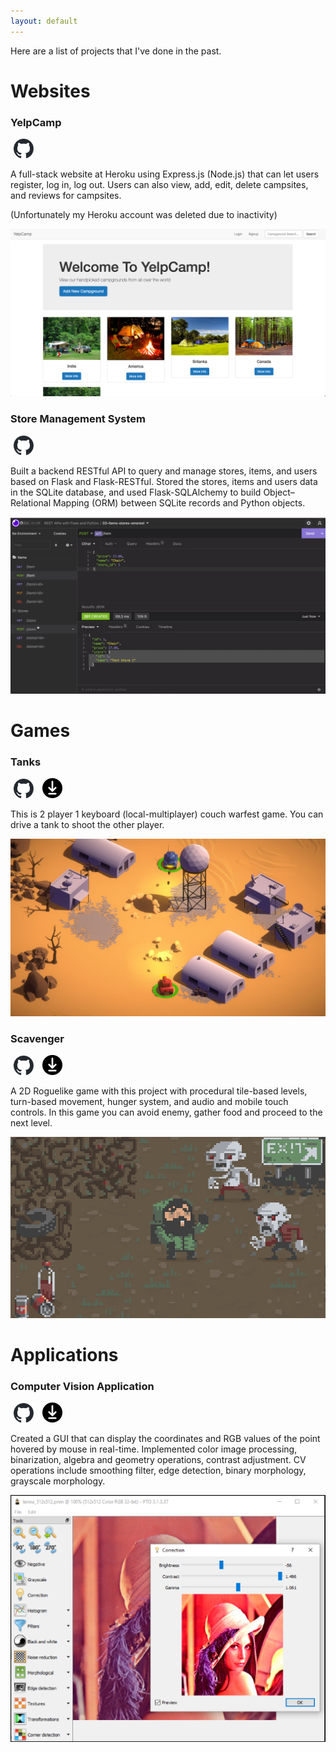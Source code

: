 ```yaml
---
layout: default
---
```


Here are a list of projects that I've done in the past.

# Websites

### YelpCamp

[<img src="assets/img/github-mark.svg" width="32" style="margin: 0 5px">](https://github.com/SiAce/YelpCamp)

A full-stack website at Heroku using Express.js (Node.js) that can let users register, log
in, log out. Users can also view, add, edit, delete campsites, and reviews for campsites.

(Unfortunately my Heroku account was deleted due to inactivity)

![YelpCamp](assets/img/yelpcamp.png)

### Store Management System

[<img src="assets/img/github-mark.svg" width="32" style="margin: 0 5px">](https://github.com/SiAce/flask-rest)

Built a backend RESTful API to query and manage stores, items, and users based on Flask and Flask-RESTful.
Stored the stores, items and users data in the SQLite database, and used Flask-SQLAlchemy to build Object–Relational Mapping (ORM) between SQLite records and Python objects.


![Store Management System](assets/img/store-management.png)

# Games

### Tanks
[<img src="assets/img/github-mark.svg" width="32" style="margin: 0 5px">](https://github.com/SiAce/Tanks) [<img src="assets/img/download.png" width="32" style="margin: 0 5px">](https://github.com/SiAce/Tanks/releases)

This is 2 player 1 keyboard (local-multiplayer) couch warfest game.
You can drive a tank to shoot the other player.

![Tanks](assets/img/tanks.jpg)

### Scavenger

[<img src="assets/img/github-mark.svg" width="32" style="margin: 0 5px">](https://github.com/SiAce/Scavenger) [<img src="assets/img/download.png" width="32" style="margin: 0 5px">](https://github.com/SiAce/Scavenger/releases)

A 2D Roguelike game with this project with procedural tile-based levels, turn-based movement, hunger system, and audio and mobile touch controls. In this game you can avoid enemy, gather food and proceed to the next level.

![Scavenger](assets/img/scavenger.png)

# Applications

### Computer Vision Application

[<img src="assets/img/github-mark.svg" width="32" style="margin: 0 5px">](https://github.com/SiAce/Computer-Vision) [<img src="assets/img/download.png" width="32" style="margin: 0 5px">](https://github.com/SiAce/Computer-Vision/releases)

Created a GUI that can display the coordinates and RGB values of the point hovered by mouse in real-time.
Implemented color image processing, binarization, algebra and geometry operations, contrast adjustment.
CV operations include smoothing filter, edge detection, binary morphology, grayscale morphology.


![Computer Vision Application](assets/img/computer-vision.png)